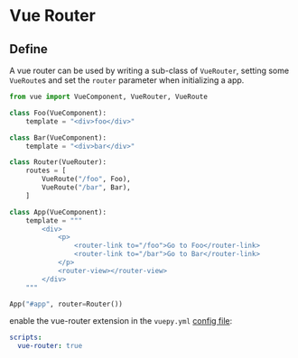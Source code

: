 # Vue Router
## Define
A vue router can be used by writing a sub-class of `VueRouter`, 
setting some `VueRoute`s 
and set the `router` parameter when initializing a app.
```python
from vue import VueComponent, VueRouter, VueRoute

class Foo(VueComponent):
    template = "<div>foo</div>"

class Bar(VueComponent):
    template = "<div>bar</div>"

class Router(VueRouter):
    routes = [
        VueRoute("/foo", Foo),
        VueRoute("/bar", Bar),
    ]

class App(VueComponent):
    template = """
        <div>
            <p>
                <router-link to="/foo">Go to Foo</router-link>
                <router-link to="/bar">Go to Bar</router-link>
            </p>
            <router-view></router-view>
        </div>
    """

App("#app", router=Router())
```

enable the vue-router extension in the `vuepy.yml` [config file](../management/configuration.md):
```yaml
scripts:
  vue-router: true
```
